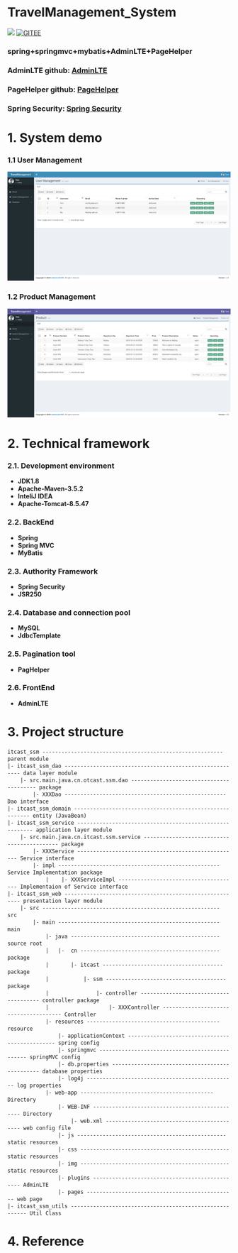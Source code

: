 # TravelManagement_System #

![](https://img.shields.io/badge/release-v1.0.8-blue)
[![GITEE](https://img.shields.io/badge/Gitee-repo-green)](https://gitee.com/realdonald1994/SSM_TravleManagement_System/tree/master)


### spring+springmvc+mybatis+AdminLTE+PageHelper ###
### AdminLTE github: [AdminLTE](https://github.com/ColorlibHQ/AdminLTE) ###
### PageHelper github: [PageHelper](https://github.com/pagehelper/Mybatis-PageHelper) ###
### Spring Security: [Spring Security](https://spring.io/projects/spring-security) ###
# 1. System demo #
### 1.1 User Management ###
![](https://github.com/realdonald1994/SSM_TravelManagement_System/blob/master/User.png)
### 1.2 Product Management ###
![](https://github.com/realdonald1994/SSM_TravelManagement_System/blob/master/Product.png)
# 2. Technical framework #
### 2.1. Development environment ###
- **JDK1.8**
- **Apache-Maven-3.5.2**  
- **InteliJ IDEA**
- **Apache-Tomcat-8.5.47**

### 2.2. BackEnd ###
- **Spring**
- **Spring MVC**
- **MyBatis**
### 2.3. Authority Framework ###
- **Spring Security**
- **JSR250**
### 2.4. Database and connection pool ###
- **MySQL**
- **JdbcTemplate**
### 2.5. Pagination tool ###
- **PagHelper**
### 2.6. FrontEnd ###
- **AdminLTE**

# 3. Project structure #


    itcast_ssm --------------------------------------------------------- parent module
    |- itcast_ssm_dao -------------------------------------------------------- data layer module
        |- src.main.java.cn.otcast.ssm.dao ---------------------------------------- package 
            |- XXXDao --------------------------------------------------- Dao interface
    |- itcast_ssm_domain -------------------------------------------------------- entity (JavaBean)          
    |- itcast_ssm_service -------------------------------------------------------- application layer module
        |- src.main.java.cn.itcast.ssm.service ------------------------------------------- package 
            |- XXXService --------------------------------------------------- Service interface
            |- impl --------------------------------------------------- Service Implementation package
                |    |- XXXServiceImpl -------------------------------------- Implementaion of Service interface
    |- itcast_ssm_web -------------------------------------------------------- presentation layer module
        |- src -------------------------------------------------------- src
            |- main --------------------------------------------------- main
                |- java ----------------------------------------------- source root
                |   |-  cn -------------------------------------------- package
                |       |- itcast -------------------------------------- package
                |           |- ssm -------------------------------------- package
                |               |- controller -------------------------------------- controller package 
                |                   |- XXXController -------------------------------------- Controller
                |- resources ------------------------------------------ resource
                    |- applicationContext ----------------------------------------------- spring config
                    |- springmvc ----------------------------------------------- springMVC config
                    |- db.properties ----------------------------------------------- database properties
                    |- log4j ----------------------------------------------- log properties
                |- web-app ------------------------------------------ Directory
                    |- WEB-INF ----------------------------------------------- Directory
                        |- web.xml ------------------------------------------- web config file
                    |- js ----------------------------------------------- static resources
                    |- css ----------------------------------------------- static resources
                    |- img ----------------------------------------------- static resources
                    |- plugins ----------------------------------------------- AdminLTE
                    |- pages ----------------------------------------------- web page
    |- itcast_ssm_utils -------------------------------------------------------- Util Class
    
# 4. Reference #
